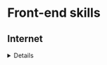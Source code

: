 # Front-end skills

## Internet
  <details>
  
  - How does the internet work?
  - What is HTTP?
  - Browser and how they work?
  - DNS and how it works?
  - What is a domain name?
  - What is hosting?
  
</details>
